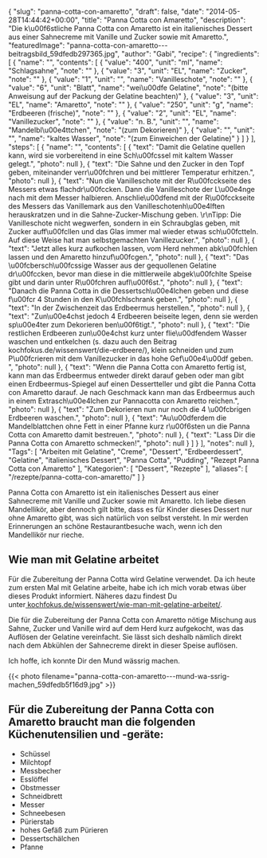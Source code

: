 {
    "slug": "panna-cotta-con-amaretto",
    "draft": false,
    "date": "2014-05-28T14:44:42+00:00",
    "title": "Panna Cotta con Amaretto",
    "description": "Die k\u00f6stliche Panna Cotta con Amaretto ist ein italienisches Dessert aus einer Sahnecreme mit Vanille und Zucker sowie mit Amaretto.",
    "featuredImage": "panna-cotta-con-amaretto---beitragsbild_59dfedb297365.jpg",
    "author": "Gabi",
    "recipe": {
        "ingredients": [
            {
                "name": "",
                "contents": [
                    {
                        "value": "400",
                        "unit": "ml",
                        "name": "Schlagsahne",
                        "note": ""
                    },
                    {
                        "value": "3",
                        "unit": "EL",
                        "name": "Zucker",
                        "note": ""
                    },
                    {
                        "value": "1",
                        "unit": "",
                        "name": "Vanilleschote",
                        "note": ""
                    },
                    {
                        "value": "6",
                        "unit": "Blatt",
                        "name": "wei\u00dfe Gelatine",
                        "note": "(bitte Anweisung auf der Packung der Gelatine beachten)"
                    },
                    {
                        "value": "3",
                        "unit": "EL",
                        "name": "Amaretto",
                        "note": ""
                    },
                    {
                        "value": "250",
                        "unit": "g",
                        "name": "Erdbeeren (frische)",
                        "note": ""
                    },
                    {
                        "value": "2",
                        "unit": "EL",
                        "name": "Vanillezucker",
                        "note": ""
                    },
                    {
                        "value": "n. B.",
                        "unit": "",
                        "name": "Mandelbl\u00e4ttchen",
                        "note": "(zum Dekorieren)"
                    },
                    {
                        "value": "",
                        "unit": "",
                        "name": "kaltes Wasser",
                        "note": "(zum Einweichen der Gelatine)"
                    }
                ]
            }
        ],
        "steps": [
            {
                "name": "",
                "contents": [
                    {
                        "text": "Damit die Gelatine quellen kann, wird sie vorbereitend in eine Sch\u00fcssel mit kaltem Wasser gelegt.",
                        "photo": null
                    },
                    {
                        "text": "Die Sahne und den Zucker in den Topf geben, miteinander verr\u00fchren und bei mittlerer Temperatur erhitzen.",
                        "photo": null
                    },
                    {
                        "text": "Nun die Vanilleschote mit der R\u00fcckseite des Messers etwas flachdr\u00fccken. Dann die Vanilleschote der L\u00e4nge nach mit dem Messer halbieren. Anschlie\u00dfend mit der R\u00fcckseite des Messers das Vanillemark aus den Vanilleschotenh\u00e4lften herauskratzen und in die Sahne-Zucker-Mischung geben. \r\nTipp: Die Vanilleschote nicht wegwerfen, sondern in ein Schraubglas geben, mit Zucker auff\u00fcllen und das Glas immer mal wieder etwas sch\u00fctteln. Auf diese Weise hat man selbstgemachten Vanillezucker.",
                        "photo": null
                    },
                    {
                        "text": "Jetzt alles kurz aufkochen lassen,  vom Herd nehmen  abk\u00fchlen lassen und den Amaretto hinzuf\u00fcgen.",
                        "photo": null
                    },
                    {
                        "text": "Das \u00fcbersch\u00fcssige Wasser aus der gequollenen Gelatine dr\u00fccken, bevor man diese in die mittlerweile abgek\u00fchlte Speise gibt und darin unter R\u00fchren aufl\u00f6st.",
                        "photo": null
                    },
                    {
                        "text": "Danach die Panna Cotta in die Dessertsch\u00e4lchen geben und diese f\u00fcr 4 Stunden in den K\u00fchlschrank geben.",
                        "photo": null
                    },
                    {
                        "text": "In der Zwischenzeit das Erdbeermus herstellen.",
                        "photo": null
                    },
                    {
                        "text": "Zun\u00e4chst jedoch 4 Erdbeeren beiseite legen, denn sie werden sp\u00e4ter zum Dekorieren ben\u00f6tigt.",
                        "photo": null
                    },
                    {
                        "text": "Die restlichen Erdbeeren zun\u00e4chst kurz unter flie\u00dfendem Wasser waschen und entkelchen (s. dazu auch den Beitrag kochfokus.de\/wissenswert\/die-erdbeere\/), klein schneiden und zum P\u00fcrieren mit dem Vanillezucker in das hohe Gef\u00e4\u00df geben. ",
                        "photo": null
                    },
                    {
                        "text": "Wenn die Panna Cotta con Amaretto fertig ist, kann man das Erdbeermus entweder direkt darauf geben oder man gibt einen Erdbeermus-Spiegel auf einen Dessertteller und gibt die Panna  Cotta con Amaretto darauf. Je nach Geschmack kann man das Erdbeermus auch in einem Extrasch\u00e4lchen zur Pannacotta con Amaretto reichen.",
                        "photo": null
                    },
                    {
                        "text": "Zum Dekorieren nun nur noch die 4 \u00fcbrigen Erdbeeren waschen.",
                        "photo": null
                    },
                    {
                        "text": "Au\u00dferdem die Mandelblattchen ohne Fett in einer Pfanne kurz r\u00f6sten un die Panna Cotta con Amaretto damit bestreuen.",
                        "photo": null
                    },
                    {
                        "text": "Lass Dir die Panna Cotta con Amaretto schmecken!",
                        "photo": null
                    }
                ]
            }
        ],
        "notes": null
    },
    "Tags": [
        "Arbeiten mit Gelatine",
        "Creme",
        "Dessert",
        "Erdbeerdessert",
        "Gelatine",
        "italienisches Dessert",
        "Panna Cotta",
        "Pudding",
        "Rezept Panna Cotta con Amaretto"
    ],
    "Kategorien": [
        "Dessert",
        "Rezepte"
    ],
    "aliases": [
        "\/rezepte\/panna-cotta-con-amaretto\/"
    ]
}

Panna Cotta con Amaretto ist ein italienisches Dessert aus einer Sahnecreme mit Vanille und Zucker sowie mit Amaretto. Ich liebe diesen Mandellikör, aber dennoch gilt bitte, dass es für Kinder dieses Dessert nur ohne Amaretto gibt, was sich natürlich von selbst versteht. In mir werden Erinnerungen an schöne Restaurantbesuche wach, wenn ich den Mandellikör nur rieche.

## Wie man mit Gelatine arbeitet

Für die Zubereitung der Panna Cotta wird Gelatine verwendet. Da ich heute zum ersten Mal mit Gelatine arbeite, habe ich ich mich vorab etwas über dieses Produkt informiert. Näheres dazu findest Du unter[ kochfokus.de/wissenswert/wie-man-mit-gelatine-arbeitet/][1].

Die für die Zubereitung der Panna Cotta con Amaretto nötige Mischung aus Sahne, Zucker und Vanille wird auf dem Herd kurz aufgekocht, was das Auflösen der Gelatine vereinfacht. Sie lässt sich deshalb nämlich direkt nach dem Abkühlen der Sahnecreme direkt in dieser Speise auflösen.

Ich hoffe, ich konnte Dir den Mund wässrig machen.

 

{{< photo filename="panna-cotta-con-amaretto---mund-wa-ssrig-machen_59dfedb5f16d9.jpg" >}}

 

## Für die Zubereitung der Panna Cotta con Amaretto braucht man die folgenden Küchenutensilien und -geräte:

 * Schüssel
 * Milchtopf
 * Messbecher
 * Esslöffel
 * Obstmesser
 * Schneidbrett
 * Messer
 * Schneebesen
 * Pürierstab
 * hohes Gefäß zum Pürieren
 * Dessertschälchen
 * Pfanne



 [1]: https://kochfokus.de/wissenswert/wie-man-mit-gelatine-arbeitet/ "Wie man mit Gelatine arbeitet"
